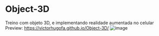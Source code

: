 # Object-3D
Treino com objeto 3D, e implementando realidade aumentada no celular</br>
Preview: https://victorhugofa.github.io/Object-3D/
![image](https://github.com/victorhugofa/Object-3D/assets/127147587/1c3eaeb2-e977-472a-b5b6-6f479a0f7fd7)
